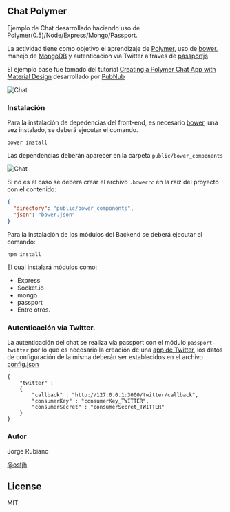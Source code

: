 ## Chat Polymer

Ejemplo de Chat desarrollado haciendo uso de Polymer(0.5)/Node/Express/Mongo/Passport.

La actividad tiene como objetivo el aprendizaje de [Polymer], uso de [bower], manejo de [MongoDB] y autenticación vía Twitter a través de [passportjs]

El ejemplo base fue tomado del tutorial [Creating a Polymer Chat App with Material Design] desarrollado por [PubNub]

![Chat](https://dl.dropboxusercontent.com/u/181689/ChatPolymer.gif)

### Instalación

Para la instalación de depedencias del front-end, es necesario [bower], una vez instalado, se deberá ejecutar el comando.

```
bower install
```

Las dependencias deberán aparecer en la carpeta ```public/bower_components```

![Chat](https://dl.dropboxusercontent.com/u/181689/dependenciasBower.png)

Si no es el caso se deberá crear el archivo ```.bowerrc``` en la raíz del proyecto con el contenido:

```json
{
  "directory": "public/bower_components",
  "json": "bower.json"
}
```

Para la instalación de los módulos del Backend se deberá ejecutar el comando:

```
npm install
```

El cual instalará módulos como:

* Express
* Socket.io
* mongo
* passport
* Entre otros.

### Autenticación vía Twitter.

La autenticación del chat se realiza vía passport con el módulo ```passport-twitter``` por lo que es necesario la creación de una [app de Twitter], los datos de configuración de la misma deberán ser establecidos en el archivo [config.json]

```
{
    "twitter" :
    {
        "callback" : "http://127.0.0.1:3000/twitter/callback",
        "consumerKey" : "consumerKey_TWITTER",
        "consumerSecret" : "consumerSecret_TWITTER"
    }
}
```

### Autor

Jorge Rubiano

[@ostjh]


License
----

MIT

[@ostjh]:https://twitter.com/ostjh
[bower]:http://bower.io/
[Creating a Polymer Chat App with Material Design]:https://www.pubnub.com/blog/2015-01-15-creating-a-polymer-chat-app-with-material-design/
[PubNub]:https://www.pubnub.com/
[Polymer]:https://www.polymer-project.org/1.0/
[MongoDB]:https://www.mongodb.org/
[passportjs]:http://passportjs.org/
[config.json]:https://github.com/Jorger/polymer_chat_node_passport_mongo/blob/master/config.json
[app de Twitter]:https://apps.twitter.com/
